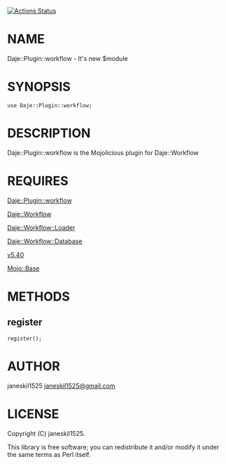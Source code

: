 [![Actions Status](https://github.com/janeskil1525/Daje-Plugin-Workflow/actions/workflows/test.yml/badge.svg)](https://github.com/janeskil1525/Daje-Plugin-Workflow/actions)
# NAME

Daje::Plugin::workflow - It's new $module

# SYNOPSIS

    use Daje::Plugin::workflow;

# DESCRIPTION

Daje::Plugin::workflow is the Mojolicious plugin for Daje::Workflow

# REQUIRES

[Daje::Plugin::workflow](https://metacpan.org/pod/Daje%3A%3APlugin%3A%3Aworkflow) 

[Daje::Workflow](https://metacpan.org/pod/Daje%3A%3AWorkflow) 

[Daje::Workflow::Loader](https://metacpan.org/pod/Daje%3A%3AWorkflow%3A%3ALoader) 

[Daje::Workflow::Database](https://metacpan.org/pod/Daje%3A%3AWorkflow%3A%3ADatabase) 

[v5.40](https://metacpan.org/pod/v5.40) 

[Mojo::Base](https://metacpan.org/pod/Mojo%3A%3ABase) 

# METHODS

## register

    register();

# AUTHOR

janeskil1525 <janeskil1525@gmail.com>

# LICENSE

Copyright (C) janeskil1525.

This library is free software; you can redistribute it and/or modify
it under the same terms as Perl itself.
